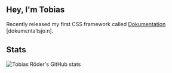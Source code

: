 ## Hey, I'm Tobias

Recently released my first CSS framework called [Dokumentation](https://github.com/tobiasroeder/Dokumentation) [dokumɛntaˈtsi̯oːn].

## Stats

<!-- ![Top Langs](https://github-readme-stats-tobiasroeder.vercel.app/api/top-langs/?username=tobiasroeder&theme=transparent) -->
![Tobias Röder's GitHub stats](https://github-readme-stats-tobiasroeder.vercel.app/api?username=tobiasroeder&show_icons=true&theme=transparent)
